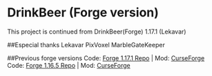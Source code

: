 # DrinkBeer (Forge version)

This project is continued from DrinkBeer(Forge) 1.17.1 (Lekavar)


##Especial thanks
Lekavar
PixVoxel
MarbleGateKeeper


##Previous forge versions
Code: <a href="https://github.com/Lekavar/DrinkBeer-Forge1.17.1-">Forge 1.17.1 Repo</a> | Mod: <a href="https://www.curseforge.com/minecraft/mc-mods/drink-beer-forge">CurseForge</a>
<br>
Code: <a href="https://github.com/Lekavar/DrinkBeer-Forge1.16.5-">Forge 1.16.5 Repo</a> | Mod: <a href="https://www.curseforge.com/minecraft/mc-mods/drink-beer-forge">CurseForge</a>

